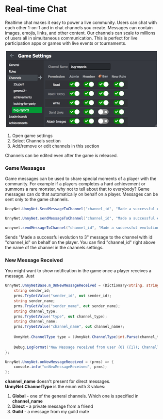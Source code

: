 # Real-time Chat

Realtime chat makes it easy to power a live community. Users can chat with each other 1-on-1 and in chat channels you create. Messages can contain images, emojis, links, and other content. Our channels can scale to millions of users all in simultaneous communication. This is perfect for live participation apps or games with live events or tournaments.

![Screenshot](../img/chat_1.jpg)

1.  Open game settings
2.  Select Channels section
3.  Add/remove or edit channels in this section

Channels can be edited even after the game is released.

### Game Messages
Game messages can be used to share special moments of a player with the community. For example if a players completes a hard achievement or summons a rare monster, why not to tell about that to everybody? Game messages can do that automatically on behalf on a player. Messages can be sent only to the game channels.
```csharp fct_label="Unity"
UnnyNet.UnnyNet.SendMessageToChannel("channel_id", "Made a successful evolution to 3");
```

```csharp fct_label="JavaScript"
UnnyNet.UnnyNet.sendMessageToChannel("channel_id", "Made a successful evolution to 3");
```

```java fct_label="Java"
unnynet.sendMessageToChannel("channel_id", "Made a successful evolution to 3");
```

Sends "Made a successful evolution to 3" message to the channel with id "channel_id" on behalf on the player. You can find "channel_id" right above the name of the channel in the channels settings.

### New Message Received
You might want to show notification in the game once a player receives a message. Just 

```csharp fct_label="Unity"
UnnyNet.UnnyNetBase.m_OnNewMessageReceived = (Dictionary<string, string> prms) => {
    string sender_id;
    prms.TryGetValue("sender_id", out sender_id);
    string sender_name;
    prms.TryGetValue("sender_name", out sender_name);
    string channel_type;
    prms.TryGetValue("type", out channel_type);
    string channel_name;
    prms.TryGetValue("channel_name", out channel_name);

    UnnyNet.ChannelType type = (UnnyNet.ChannelType)int.Parse(channel_type);

    Debug.LogFormat("New Message received from user {0} ({1}); ChannelType = {2}", sender_name, sender_id, type);
};
```

```csharp fct_label="JavaScript"
UnnyNet.UnnyNet.onNewMessageReceived = (prms) => {
    console.info("onNewMessageReceived", prms);
};
```

**channel_name** doesn't present for direct messages.  
**UnnyNet.ChannelType** is the enum with 3 values:

1.  **Global** - one of the general channels. Which one is specified in **channel_name**
2.  **Direct** - a private message from a friend
3.  **Guild** - a message from my guild mate 
